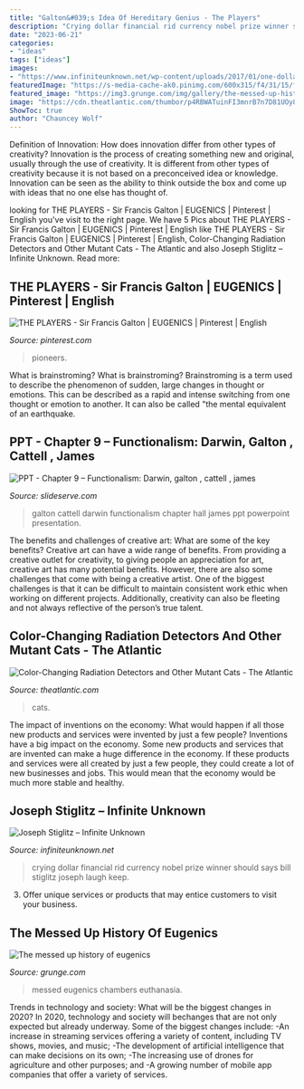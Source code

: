 ```yaml
---
title: "Galton&#039;s Idea Of Hereditary Genius - The Players"
description: "Crying dollar financial rid currency nobel prize winner should says bill stiglitz joseph laugh keep"
date: "2023-06-21"
categories:
- "ideas"
tags: ["ideas"]
images:
- "https://www.infiniteunknown.net/wp-content/uploads/2017/01/one-dollar-485x253.png"
featuredImage: "https://s-media-cache-ak0.pinimg.com/600x315/f4/31/15/f431154dc2c4cf25bd59d5772586946d.jpg"
featured_image: "https://img3.grunge.com/img/gallery/the-messed-up-history-of-eugenics/the-us-considered-locally-operated-gas-chambers-for-euthanasia-1576870269.jpg"
image: "https://cdn.theatlantic.com/thumbor/p4RBWATuinFI3mnrB7n7D81UOy8=/8x233:3500x2052/960x500/https://cdn.theatlantic.com/media/img/mt/2015/09/RTR3MPCQ/original.jpg"
ShowToc: true
author: "Chauncey Wolf"
---
```



Definition of Innovation: How does innovation differ from other types of creativity?
Innovation is the process of creating something new and original, usually through the use of creativity. It is different from other types of creativity because it is not based on a preconceived idea or knowledge. Innovation can be seen as the ability to think outside the box and come up with ideas that no one else has thought of.

	

		
looking for THE PLAYERS - Sir Francis Galton | EUGENICS | Pinterest | English you've visit to the right page. We have 5 Pics about THE PLAYERS - Sir Francis Galton | EUGENICS | Pinterest | English like THE PLAYERS - Sir Francis Galton | EUGENICS | Pinterest | English, Color-Changing Radiation Detectors and Other Mutant Cats - The Atlantic and also Joseph Stiglitz – Infinite Unknown. Read more:
		
    
## THE PLAYERS - Sir Francis Galton | EUGENICS | Pinterest | English

<img loading=lazy src="https://s-media-cache-ak0.pinimg.com/600x315/f4/31/15/f431154dc2c4cf25bd59d5772586946d.jpg" onerror="this.onerror=null;this.src='https://tse3.mm.bing.net/th?id=OIP.IwHX4xWQzlJ018mE91zwzQAAAA&amp;pid=15.1';" alt="THE PLAYERS - Sir Francis Galton | EUGENICS | Pinterest | English">

_Source: pinterest.com_

>pioneers. 

	

What is brainstroming?
What is brainstroming? Brainstroming is a term used to describe the phenomenon of sudden, large changes in thought or emotions. This can be described as a rapid and intense switching from one thought or emotion to another. It can also be called "the mental equivalent of an earthquake.

    
## PPT - Chapter 9 – Functionalism: Darwin, Galton , Cattell , James

<img loading=lazy src="https://image3.slideserve.com/6446496/nature-and-nurture-l.jpg" onerror="this.onerror=null;this.src='https://tse2.mm.bing.net/th?id=OIP.dQ1DPTYnbNokX4ILFFmSSAHaFj&amp;pid=15.1';" alt="PPT - Chapter 9 – Functionalism: Darwin, galton , cattell , james">

_Source: slideserve.com_

>galton cattell darwin functionalism chapter hall james ppt powerpoint presentation. 

	

The benefits and challenges of creative art: What are some of the key benefits?
Creative art can have a wide range of benefits. From providing a creative outlet for creativity, to giving people an appreciation for art, creative art has many potential benefits. However, there are also some challenges that come with being a creative artist. One of the biggest challenges is that it can be difficult to maintain consistent work ethic when working on different projects. Additionally, creativity can also be fleeting and not always reflective of the person’s true talent.

    
## Color-Changing Radiation Detectors And Other Mutant Cats - The Atlantic

<img loading=lazy src="https://cdn.theatlantic.com/thumbor/p4RBWATuinFI3mnrB7n7D81UOy8=/8x233:3500x2052/960x500/https://cdn.theatlantic.com/media/img/mt/2015/09/RTR3MPCQ/original.jpg" onerror="this.onerror=null;this.src='https://tse2.mm.bing.net/th?id=OIP.aT0JcYFmNPEfk3_P4Qlk6wHaD2&amp;pid=15.1';" alt="Color-Changing Radiation Detectors and Other Mutant Cats - The Atlantic">

_Source: theatlantic.com_

>cats. 

	

The impact of inventions on the economy: What would happen if all those new products and services were invented by just a few people?
Inventions have a big impact on the economy. Some new products and services that are invented can make a huge difference in the economy. If these products and services were all created by just a few people, they could create a lot of new businesses and jobs. This would mean that the economy would be much more stable and healthy.

    
## Joseph Stiglitz – Infinite Unknown

<img loading=lazy src="https://www.infiniteunknown.net/wp-content/uploads/2017/01/one-dollar-485x253.png" onerror="this.onerror=null;this.src='https://tse4.mm.bing.net/th?id=OIP.01IOjngh-XqtG2hASiQxwwHaD3&amp;pid=15.1';" alt="Joseph Stiglitz – Infinite Unknown">

_Source: infiniteunknown.net_

>crying dollar financial rid currency nobel prize winner should says bill stiglitz joseph laugh keep. 

	

3. Offer unique services or products that may entice customers to visit your business.

    
## The Messed Up History Of Eugenics

<img loading=lazy src="https://img3.grunge.com/img/gallery/the-messed-up-history-of-eugenics/the-us-considered-locally-operated-gas-chambers-for-euthanasia-1576870269.jpg" onerror="this.onerror=null;this.src='https://tse4.mm.bing.net/th?id=OIP.buOVBNCiR4EXrVY9v_xmYQHaEK&amp;pid=15.1';" alt="The messed up history of eugenics">

_Source: grunge.com_

>messed eugenics chambers euthanasia. 

	

Trends in technology and society: What will be the biggest changes in 2020?
In 2020, technology and society will bechanges that are not only expected but already underway. 
Some of the biggest changes include: 
-An increase in streaming services offering a variety of content, including TV shows, movies, and music; 
-The development of artificial intelligence that can make decisions on its own; 
-The increasing use of drones for agriculture and other purposes; and 
-A growing number of mobile app companies that offer a variety of services.

